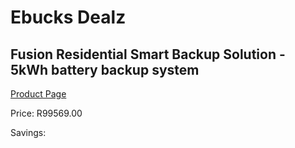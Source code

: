 
# Ebucks Dealz
## Fusion Residential Smart Backup Solution - 5kWh battery backup system
[Product Page](https://www.ebucks.com/web/shop/productSelected.do?prodId=1170312158&catId=994900921)

Price: R99569.00

Savings: 


	